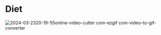# Diet
![2024-03-2320-19-55online-video-cutter com-ezgif com-video-to-gif-converter](https://github.com/rinatxp/Diet/assets/58555309/83fe98b1-a0bc-4db6-929f-00ab667f4f29)
